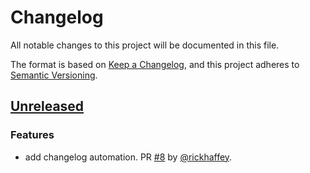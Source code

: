 # Changelog

All notable changes to this project will be documented in this file.

The format is based on [Keep a Changelog](https://keepachangelog.com/en/1.1.0/),
and this project adheres to [Semantic Versioning](https://semver.org/spec/v2.0.0.html).

## [Unreleased]

[unreleased]: https://github.com/olivierlacan/keep-a-changelog/compare/v0.0.0...HEAD
[0.0.3]: https://github.com/rickhaffey/lloyd/compare/v.0.0.2...v0.0.3
[0.0.2]: https://github.com/rickhaffey/lloyd/compare/v.0.0.1...v0.0.2
[0.0.1]: https://github.com/rickhaffey/lloyd/compare/v.0.0.0...v0.0.1

### Features

* add changelog automation. PR [#8](https://github.com/rickhaffey/lloyd/pull/8) by [@rickhaffey](https://github.com/rickhaffey).
